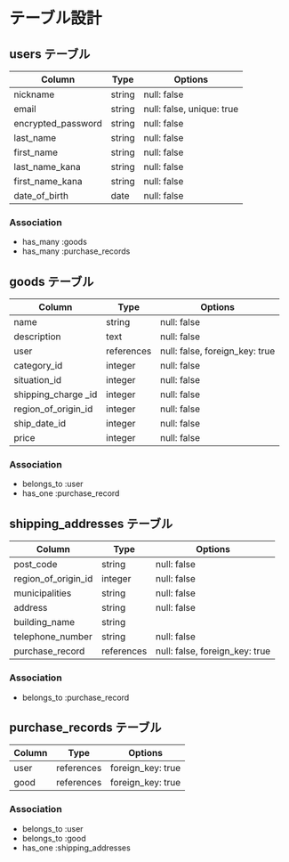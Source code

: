 # テーブル設計

## users テーブル

| Column             | Type   | Options                   |
| ------------------ | ------ | ------------------------- |
| nickname           | string | null: false               |
| email              | string | null: false, unique: true |
| encrypted_password | string | null: false               |
| last_name          | string | null: false               |
| first_name         | string | null: false               |
| last_name_kana     | string | null: false               |
| first_name_kana    | string | null: false               |
| date_of_birth      | date   | null: false               |

### Association

* has_many :goods
* has_many :purchase_records

## goods テーブル

| Column              | Type       | Options                        |
| ------------------- | ---------- | ------------------------------ |
| name                | string     | null: false                    |
| description         | text       | null: false                    |
| user                | references | null: false, foreign_key: true |
| category_id         | integer    | null: false                    |
| situation_id        | integer    | null: false                    |
| shipping_charge _id | integer    | null: false                    |
| region_of_origin_id | integer    | null: false                    |
| ship_date_id        | integer    | null: false                    |
| price               | integer    | null: false                    |

### Association

* belongs_to :user
* has_one :purchase_record

## shipping_addresses テーブル

| Column              | Type       | Options                        |
| --------------------| ---------- | ------------------------------ |
| post_code           | string     | null: false                    |
| region_of_origin_id | integer    | null: false                    |
| municipalities      | string     | null: false                    |
| address             | string     | null: false                    |
| building_name       | string     |                                |
| telephone_number    | string     | null: false                    |
| purchase_record     | references | null: false, foreign_key: true |

### Association

* belongs_to :purchase_record

## purchase_records テーブル

| Column   | Type       | Options           |
| -------- | ---------- | ----------------- |
| user     | references | foreign_key: true |
| good     | references | foreign_key: true |

### Association

* belongs_to :user
* belongs_to :good
* has_one :shipping_addresses